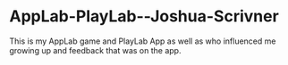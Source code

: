 # AppLab-PlayLab--Joshua-Scrivner
This is my AppLab game and PlayLab App as well as who influenced me growing up and feedback that was on the app.
